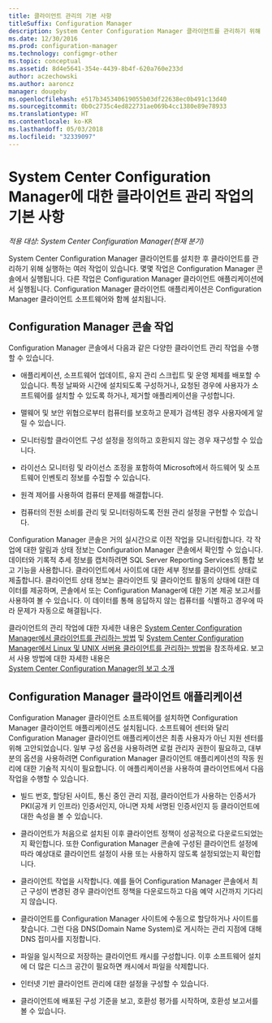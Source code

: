 ```yaml
---
title: 클라이언트 관리의 기본 사항
titleSuffix: Configuration Manager
description: System Center Configuration Manager 클라이언트를 관리하기 위해 실행하는 작업을 알아봅니다.
ms.date: 12/30/2016
ms.prod: configuration-manager
ms.technology: configmgr-other
ms.topic: conceptual
ms.assetid: 8d4e5641-354e-4439-8b4f-620a760e233d
author: aczechowski
ms.author: aaroncz
manager: dougeby
ms.openlocfilehash: e517b345340619055b03df22638ec0b491c13d40
ms.sourcegitcommit: 0b0c2735c4ed822731ae069b4cc1380e89e78933
ms.translationtype: HT
ms.contentlocale: ko-KR
ms.lasthandoff: 05/03/2018
ms.locfileid: "32339097"
---
```

# <a name="fundamentals-of-client-management-tasks-for-system-center-configuration-manager"></a>System Center Configuration Manager에 대한 클라이언트 관리 작업의 기본 사항

*적용 대상: System Center Configuration Manager(현재 분기)*

System Center Configuration Manager 클라이언트를 설치한 후 클라이언트를 관리하기 위해 실행하는 여러 작업이 있습니다.  몇몇 작업은 Configuration Manager 콘솔에서 실행됩니다. 다른 작업은 Configuration Manager 클라이언트 애플리케이션에서 실행됩니다. Configuration Manager 클라이언트 애플리케이션은 Configuration Manager 클라이언트 소프트웨어와 함께 설치됩니다.

## <a name="configuration-manager-console-tasks"></a>Configuration Manager 콘솔 작업
 Configuration Manager 콘솔에서 다음과 같은 다양한 클라이언트 관리 작업을 수행할 수 있습니다.  

-   애플리케이션, 소프트웨어 업데이트, 유지 관리 스크립트 및 운영 체제를 배포할 수 있습니다. 특정 날짜와 시간에 설치되도록 구성하거나, 요청된 경우에 사용자가 소프트웨어를 설치할 수 있도록 하거나, 제거할 애플리케이션을 구성합니다.  

-   맬웨어 및 보안 위협으로부터 컴퓨터를 보호하고 문제가 검색된 경우 사용자에게 알릴 수 있습니다.  

-   모니터링할 클라이언트 구성 설정을 정의하고 호환되지 않는 경우 재구성할 수 있습니다.  

-   라이선스 모니터링 및 라이선스 조정을 포함하여 Microsoft에서 하드웨어 및 소프트웨어 인벤토리 정보를 수집할 수 있습니다.  

-   원격 제어를 사용하여 컴퓨터 문제를 해결합니다.  

-   컴퓨터의 전원 소비를 관리 및 모니터링하도록 전원 관리 설정을 구현할 수 있습니다.  

Configuration Manager 콘솔은 거의 실시간으로 이전 작업을 모니터링합니다. 각 작업에 대한 알림과 상태 정보는 Configuration Manager 콘솔에서 확인할 수 있습니다. 데이터와 기록적 추세 정보를 캡처하려면 SQL Server Reporting Services의 통합 보고 기능을 사용합니다. 클라이언트에서 사이트에 대한 세부 정보를 클라이언트 상태로 제출합니다.  클라이언트 상태 정보는 클라이언트 및 클라이언트 활동의 상태에 대한 데이터를 제공하며, 콘솔에서 또는 Configuration Manager에 대한 기본 제공 보고서를 사용하여 볼 수 있습니다. 이 데이터를 통해 응답하지 않는 컴퓨터를 식별하고 경우에 따라 문제가 자동으로 해결됩니다.  

 클라이언트의 관리 작업에 대한 자세한 내용은 [System Center Configuration Manager에서 클라이언트를 관리하는 방법](../../core/clients/manage/manage-clients.md) 및 [System Center Configuration Manager에서 Linux 및 UNIX 서버용 클라이언트를 관리하는 방법](../../core/clients/manage/manage-clients-for-linux-and-unix-servers.md)을 참조하세요. 보고서 사용 방법에 대한 자세한 내용은   
            [System Center Configuration Manager의 보고 소개](../../core/servers/manage/introduction-to-reporting.md)  

## <a name="configuration-manager-client-application"></a>Configuration Manager 클라이언트 애플리케이션  
 Configuration Manager 클라이언트 소프트웨어를 설치하면 Configuration Manager 클라이언트 애플리케이션도 설치됩니다. 소프트웨어 센터와 달리 Configuration Manager 클라이언트 애플리케이션은 최종 사용자가 아닌 지원 센터를 위해 고안되었습니다. 일부 구성 옵션을 사용하려면 로컬 관리자 권한이 필요하고, 대부분의 옵션을 사용하려면 Configuration Manager 클라이언트 애플리케이션의 작동 원리에 대한 기술적 지식이 필요합니다. 이 애플리케이션을 사용하여 클라이언트에서 다음 작업을 수행할 수 있습니다.  

-   빌드 번호, 할당된 사이트, 통신 중인 관리 지점, 클라이언트가 사용하는 인증서가 PKI(공개 키 인프라) 인증서인지, 아니면 자체 서명된 인증서인지 등 클라이언트에 대한 속성을 볼 수 있습니다.  

-   클라이언트가 처음으로 설치된 이후 클라이언트 정책이 성공적으로 다운로드되었는지 확인합니다. 또한 Configuration Manager 콘솔에 구성된 클라이언트 설정에 따라 예상대로 클라이언트 설정이 사용 또는 사용하지 않도록 설정되었는지 확인합니다.  

-   클라이언트 작업을 시작합니다. 예를 들어 Configuration Manager 콘솔에서 최근 구성이 변경된 경우 클라이언트 정책을 다운로드하고 다음 예약 시간까지 기다리지 않습니다.  

-   클라이언트를 Configuration Manager 사이트에 수동으로 할당하거나 사이트를 찾습니다. 그런 다음 DNS(Domain Name System)로 게시하는 관리 지점에 대해 DNS 접미사를 지정합니다.  

-   파일을 일시적으로 저장하는 클라이언트 캐시를 구성합니다. 이후 소프트웨어 설치에 더 많은 디스크 공간이 필요하면 캐시에서 파일을 삭제합니다.  

-   인터넷 기반 클라이언트 관리에 대한 설정을 구성할 수 있습니다.  

-   클라이언트에 배포된 구성 기준을 보고, 호환성 평가를 시작하며, 호환성 보고서를 볼 수 있습니다.  
